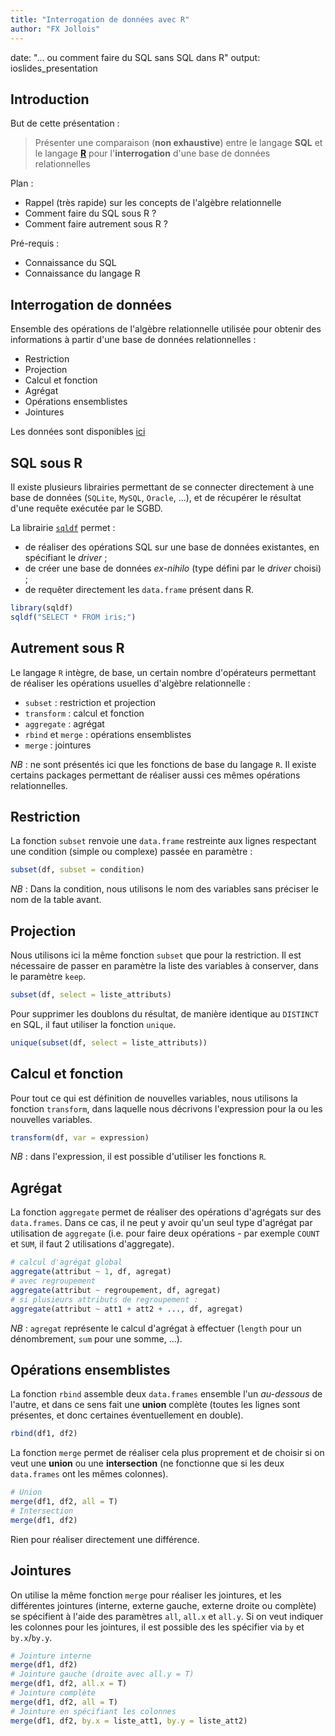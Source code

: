 ```yaml
---
title: "Interrogation de données avec R"
author: "FX Jollois"
---
```


date: "... ou comment faire du SQL sans SQL dans R"
output: ioslides_presentation

## Introduction

But de cette présentation :

> Présenter une comparaison (**non exhaustive**) entre le langage **SQL** et le langage [**R**](http://www.r-project.org) pour l'**interrogation** d'une base de données relationnelles

Plan :

- Rappel (très rapide) sur les concepts de l'algèbre relationnelle
- Comment faire du SQL sous R ?
- Comment faire autrement sous R ?

Pré-requis :

- Connaissance du SQL
- Connaissance du langage R

## Interrogation de données

Ensemble des opérations de l'algèbre relationnelle utilisée pour obtenir des informations à partir d'une base de données relationnelles :

- Restriction
- Projection
- Calcul et fonction
- Agrégat
- Opérations ensemblistes
- Jointures

Les données sont disponibles [ici](http://fxjollois.github.io/accesdonnees.html)

## SQL sous R

Il existe plusieurs librairies permettant de se connecter directement à une base de données (`SQLite`, `MySQL`, `Oracle`, ...), et de récupérer le résultat d'une requête exécutée par le SGBD.

La librairie [`sqldf`](https://cran.r-project.org/web/packages/sqldf/index.html) permet :

- de réaliser des opérations SQL sur une base de données existantes, en spécifiant le *driver* ;
- de créer une base de données *ex-nihilo* (type défini par le *driver* choisi) ;
- de requêter directement les `data.frame` présent dans R.

```r
library(sqldf)
sqldf("SELECT * FROM iris;")
```


## Autrement sous R

Le langage `R` intègre, de base, un certain nombre d'opérateurs permettant de réaliser les opérations usuelles d'algèbre relationnelle :

- `subset` : restriction et projection
- `transform` : calcul et fonction
- `aggregate` : agrégat
- `rbind` et `merge`  : opérations ensemblistes
- `merge` : jointures

*NB* : ne sont présentés ici que les fonctions de base du langage `R`. Il existe certains packages permettant de réaliser aussi ces mêmes opérations relationnelles.

## Restriction

La fonction `subset` renvoie une `data.frame` restreinte aux lignes respectant une condition (simple ou complexe) passée en paramètre :

```r
subset(df, subset = condition)
```

*NB* : Dans la condition, nous utilisons le nom des variables sans préciser le nom de la table avant.

## Projection

Nous utilisons ici la même fonction `subset` que pour la restriction. Il est nécessaire de passer en paramètre  la liste des variables à conserver, dans le paramètre `keep`.

```r
subset(df, select = liste_attributs)
```

Pour supprimer les doublons du résultat, de manière identique au `DISTINCT` en SQL, il faut utiliser la fonction `unique`.

```r
unique(subset(df, select = liste_attributs))
```

## Calcul et fonction

Pour tout ce qui est définition de nouvelles variables, nous utilisons la fonction `transform`, dans laquelle nous décrivons l'expression pour la ou les nouvelles variables.

```r
transform(df, var = expression)
```

*NB* : dans l'expression, il est possible d'utiliser les fonctions `R`.

## Agrégat

La fonction `aggregate` permet de réaliser des opérations d'agrégats sur des `data.frames`. Dans ce cas, il ne peut y avoir qu'un seul type d'agrégat par utilisation de `aggregate` (i.e. pour faire deux opérations - par exemple `COUNT` et `SUM`, il faut 2 utilisations d'aggregate).

```r
# calcul d'agrégat global
aggregate(attribut ~ 1, df, agregat)
# avec regroupement 
aggregate(attribut ~ regroupement, df, agregat)
# si plusieurs attributs de regroupement : 
aggregate(attribut ~ att1 + att2 + ..., df, agregat)
```

*NB* : `agregat` représente le calcul d'agrégat à effectuer (`length` pour un dénombrement, `sum` pour une somme, ...).

## Opérations ensemblistes

La fonction `rbind` assemble deux `data.frames` ensemble l'un *au-dessous* de l'autre, et dans ce sens fait une **union** complète (toutes les lignes sont présentes, et donc certaines éventuellement en double).

```r
rbind(df1, df2)
```

La fonction `merge` permet de réaliser cela plus proprement et de choisir si on veut une **union** ou une **intersection** (ne fonctionne que si les deux `data.frames` ont les mêmes colonnes).

```r
# Union
merge(df1, df2, all = T)
# Intersection
merge(df1, df2)
```

Rien pour réaliser directement une différence.

## Jointures

On utilise la même fonction `merge` pour réaliser les jointures, et les différentes jointures (interne, externe gauche, externe droite ou complète) se spécifient à l'aide des paramètres `all`, `all.x` et `all.y`. Si on veut indiquer les colonnes pour les jointures, il est possible des les spécifier via `by` et `by.x`/`by.y`.

```r
# Jointure interne
merge(df1, df2)
# Jointure gauche (droite avec all.y = T)
merge(df1, df2, all.x = T)
# Jointure complète
merge(df1, df2, all = T)
# Jointure en spécifiant les colonnes
merge(df1, df2, by.x = liste_att1, by.y = liste_att2)
```